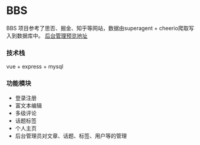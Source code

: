 # BBS
BBS 项目参考了思否、掘金、知乎等网站，数据由superagent + cheerio爬取写入到数据库中。
[后台管理预览地址](http://bbs.ilixin.top)
### 技术栈
vue + express + mysql

### 功能模块
+ 登录注册
+ 富文本编辑
+ 多级评论
+ 话题标签
+ 个人主页
+ 后台管理员对文章、话题、标签、用户等的管理
